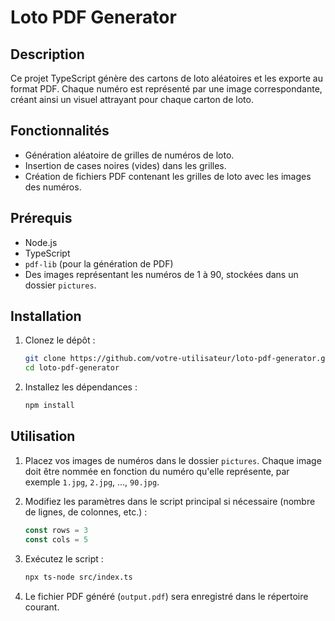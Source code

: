 # Loto PDF Generator

## Description

Ce projet TypeScript génère des cartons de loto aléatoires et les exporte au format PDF. Chaque numéro est représenté par une image correspondante, créant ainsi un visuel attrayant pour chaque carton de loto.

## Fonctionnalités

- Génération aléatoire de grilles de numéros de loto.
- Insertion de cases noires (vides) dans les grilles.
- Création de fichiers PDF contenant les grilles de loto avec les images des numéros.

## Prérequis

- Node.js
- TypeScript
- `pdf-lib` (pour la génération de PDF)
- Des images représentant les numéros de 1 à 90, stockées dans un dossier `pictures`.

## Installation

1. Clonez le dépôt :

    ```bash
    git clone https://github.com/votre-utilisateur/loto-pdf-generator.git
    cd loto-pdf-generator
    ```

2. Installez les dépendances :

    ```bash
    npm install
    ```

## Utilisation

1. Placez vos images de numéros dans le dossier `pictures`. Chaque image doit être nommée en fonction du numéro qu'elle représente, par exemple `1.jpg`, `2.jpg`, ..., `90.jpg`.

2. Modifiez les paramètres dans le script principal si nécessaire (nombre de lignes, de colonnes, etc.) :

    ```typescript
    const rows = 3
    const cols = 5
    ```

3. Exécutez le script :

    ```bash
    npx ts-node src/index.ts
    ```

4. Le fichier PDF généré (`output.pdf`) sera enregistré dans le répertoire courant.
